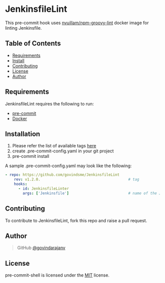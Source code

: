 # JenkinsfileLint

This pre-commit hook uses [nvuillam/npm-groovy-lint](https://github.com/nvuillam/npm-groovy-lint) docker image for linting Jenkinsfile.


Table of Contents
-----------------

  * [Requirements](#requirements)
  * [Install](#installation)
  * [Contributing](#contributing)
  * [License](#license)
  * [Author](#author)

Requirements
------------
  JenkinsfileLint requires the following to run:

  * [pre-commit](http://pre-commit.com)
  * [Docker](https://docs.docker.com/engine/install/)
    

Installation
---------

1. Please refer the list of available tags [here](https://github.com/govindsme/JenkinsfileLint/tags)
2. create .pre-commit-config.yaml in your git project
3. pre-commit install 


A sample .pre-commit-config.yaml may look like the following:

```yaml
- repo: https://github.com/govindsme/JenkinsfileLint
    rev: v1.2.0.                                        # tag
    hooks:
      - id: JenkinsfileLinter
        args: ['Jenkinsfile']                           # name of the Jenkinsfile
```

Contributing
------------

To contribute to JenkinsfileLint, fork this repo and raise a pull request. 


Author
------

> GitHub [@govindarajanv](https://github.com/govindarajanv)     


License
-------

pre-commit-shell is licensed under the [MIT](https://github.com/govindsme/JenkinsfileLint/blob/main/LICENSE) license.  
